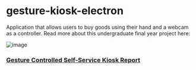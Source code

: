 # gesture-kiosk-electron

Application that allows users to buy goods using their hand and a webcam as a controller. Read more about this undergraduate final year project here: 

![image](https://user-images.githubusercontent.com/32837010/197747132-01bfb235-6afd-4266-bc41-703cbe6374f0.png)

### [Gesture Controlled Self-Service Kiosk Report](https://drive.google.com/file/d/1j0PG-uoh-M_tf0XRlp3yfWAp1ilX4KIW/view)
